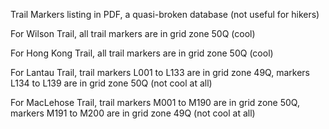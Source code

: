 Trail Markers listing in PDF, a quasi-broken database (not useful for hikers)

For Wilson Trail, all trail markers are in grid zone 50Q (cool)

For Hong Kong Trail, all trail markers are in grid zone 50Q (cool)

For Lantau Trail, trail markers L001 to L133 are in grid zone 49Q, markers L134 to L139 are in grid zone 50Q (not cool at all)

For MacLehose Trail, trail markers M001 to M190 are in grid zone 50Q, markers M191 to M200 are in grid zone 49Q (not cool at all)
